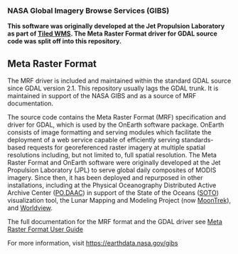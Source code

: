 ### NASA Global Imagery Browse Services (GIBS)

**This software was originally developed at the Jet Propulsion Laboratory as part of [Tiled WMS](https://github.com/nasajpl/tiledwms). The Meta Raster Format driver for GDAL source code was split off into this repository.**

## Meta Raster Format

The MRF driver is included and maintained within the standard GDAL source since GDAL version 2.1.  This repository usually lags the GDAL trunk.  It is maintained in support of the NASA GIBS and as a source of MRF documentation.

The source code contains the Meta Raster Format (MRF) specification and driver for GDAL, which is used by the OnEarth software package.  OnEarth consists of image formatting and serving modules which facilitate the deployment of a web service capable of efficiently serving standards-based requests for georeferenced raster imagery at multiple spatial resolutions including, but not limited to, full spatial resolution.  The Meta Raster Format and OnEarth software were originally developed at the Jet Propulsion Laboratory (JPL) to serve global daily composites of MODIS imagery.  Since then, it has been deployed and repurposed in other installations, including at the Physical Oceanography Distributed Active Archive Center ([PO.DAAC](http://podaac.jpl.nasa.gov/)) in support of the State of the Oceans ([SOTO](http://podaac-tools.jpl.nasa.gov/soto-2d/)) visualization tool, the Lunar Mapping and Modeling Project (now [MoonTrek](https://moontrek.jpl.nasa.gov/)), and [Worldview](https://earthdata.nasa.gov/labs/worldview/).

The full documentation for the MRF format and the GDAL driver see
[Meta Raster Format User Guide](src/gdal_mrf/frmts/mrf/MUG.md)

For more information, visit https://earthdata.nasa.gov/gibs
